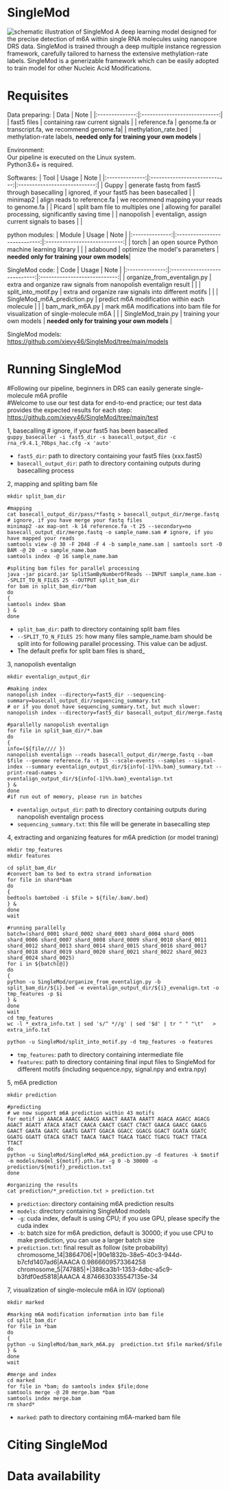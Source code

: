 # SingleMod
![schematic illustration of SingleMod](https://github.com/xieyy46/SingleMod-v1/blob/main/Figures/schematic%20illustration.png)
A deep learning model designed for the precise detection of m6A within single RNA molecules using nanopore DRS data. SingleMod is trained through a deep multiple instance regression framework, carefully tailored to harness the extensive methylation-rate labels. SingleMod is a generizable framework which can be easily adopted to train model for other Nucleic Acid Modifications.
# Requisites
Data preparing:
| Data | Note | 
|:--------------:|:----------------------------:|
| fast5 files |  containing raw current signals |
| reference.fa | genome.fa or transcript.fa, we recommend genome.fa|
| methylation_rate.bed | methylation-rate labels, **needed only for training your own models** |

Environment:   
Our pipeline is executed on the Linux system.      
Python3.6+ is required. 

Softwares:
| Tool | Usage | Note |
|:--------------:|:----------------------------:|:----------------------------:|
| Guppy  | generate fastq from fast5 through basecalling  | ignored, if your fast5 has been basecalled |
| minimap2 | align reads to reference.fa  | we recommend mapping your reads to genome.fa |
| Picard | split bam file to multiples one | allowing for parallel processing, significantly saving time |
| nanopolish | eventalign, assign current signals to bases | |

python modules:
| Module | Usage | Note |
|:--------------:|:----------------------------:|:----------------------------:|
| torch  | an open source Python machine learning library | |
| adabound | optimize the model's parameters | **needed only for training your own models**|

SingleMod code:
| Code | Usage | Note |
|:--------------:|:----------------------------:|:----------------------------:|
| organize_from_eventalign.py  | extra and organize raw signals from nanopolish eventalign result | |
| split_into_motif.py  | extra and organize raw signals into different motifs | |
| SingleMod_m6A_prediction.py  | predict m6A modification within each molecule | |
| bam_mark_m6A.py  | mark m6A modifications into bam file for visualization of single-molecule m6A | |
| SingleMod_train.py | training your own models | **needed only for training your own models** |

SingleMod models: https://github.com/xieyy46/SingleMod/tree/main/models

# Running SingleMod  
#Following our pipeline, beginners in DRS can easily generate single-molecule m6A profile   
#Welcome to use our test data for end-to-end practice; our test data provides the expected results for each step: https://github.com/xieyy46/SingleMod/tree/main/test

1, basecalling # ignore, if your fast5 has been basecalled  
`guppy_basecaller -i fast5_dir -s basecall_output_dir -c rna_r9.4.1_70bps_hac.cfg -x 'auto'`  
* `fast5_dir`: path to directory containing your fast5 files (xxx.fast5) 
* `basecall_output_dir`: path to directory containing outputs during basecalling process

2, mapping and spliting bam file
```
mkdir split_bam_dir

#mapping
cat basecall_output_dir/pass/*fastq > basecall_output_dir/merge.fastq # ignore, if you have merge your fastq files  
minimap2 -ax map-ont -k 14 reference.fa -t 25 --secondary=no basecall_output_dir/merge.fastq -o sample_name.sam # ignore, if you have mapped your reads
samtools view -@ 30 -F 2048 -F 4 -b sample_name.sam | samtools sort -O BAM -@ 20  -o sample_name.bam
samtools index -@ 16 sample_name.bam

#spliting bam files for parallel processing
java -jar picard.jar SplitSamByNumberOfReads --INPUT sample_name.bam --SPLIT_TO_N_FILES 25 --OUTPUT split_bam_dir
for bam in split_bam_dir/*bam
do
{
samtools index $bam
} &
done
```
* `split_bam_dir`: path to directory containing split bam files  
* `--SPLIT_TO_N_FILES 25`: how many files sample_name.bam should be split into for following parallel processing. This value can be adjust.
* The default prefix for split bam files is shard_

3, nanopolish eventalign  
```
mkdir eventalign_output_dir

#making index
nanopolish index --directory=fast5_dir --sequencing-summary=basecall_output_dir/sequencing_summary.txt
# or if you donot have sequencing_summary.txt, but much slower: nanopolish index --directory=fast5_dir basecall_output_dir/merge.fastq

#parallelly nanopolish eventalign 
for file in split_bam_dir/*.bam
do
{
info=(${file//// })
nanopolish eventalign --reads basecall_output_dir/merge.fastq --bam $file --genome reference.fa -t 15 --scale-events --samples --signal-index --summary eventalign_output_dir/${info[-1]%%.bam}_summary.txt --print-read-names > eventalign_output_dir/${info[-1]%%.bam}_eventalign.txt
} &
done
#if run out of memory, please run in batches
```
* `eventalign_output_dir`: path to directory containing outputs during nanopolish eventalign process  
* `sequencing_summary.txt`: this file will be generate in basecalling step

4, extracting and organizing features for m6A prediction (or model traning)
```
mkdir tmp_features  
mkdir features

cd split_bam_dir
#convert bam to bed to extra strand information
for file in shard*bam
do
{
bedtools bamtobed -i $file > ${file/.bam/.bed}
} &
done
wait

#running parallelly
batch=(shard_0001 shard_0002 shard_0003 shard_0004 shard_0005 shard_0006 shard_0007 shard_0008 shard_0009 shard_0010 shard_0011 shard_0012 shard_0013 shard_0014 shard_0015 shard_0016 shard_0017 shard_0018 shard_0019 shard_0020 shard_0021 shard_0022 shard_0023 shard_0024 shard_0025)
for i in ${batch[@]}
do
{
python -u SingleMod/organize_from_eventalign.py -b split_bam_dir/${i}.bed -e eventalign_output_dir/${i}_evenalign.txt -o tmp_features -p $i
} &
done
wait
cd tmp_features
wc -l *_extra_info.txt | sed 's/^ *//g' | sed '$d' | tr " " "\t"   > extra_info.txt

python -u SingleMod/split_into_motif.py -d tmp_features -o features
```
* `tmp_features`: path to directory containing intermediate file 
* `features`: path to directory containing final input files to SingleMod for different motifs (including sequence.npy, signal.npy and extra.npy) 

5, m6A prediction
```
mkdir prediction

#predicting
# we now support m6A prediction within 43 motifs
for motif in AAACA AAACC AAACG AAACT AAATA AAATT AGACA AGACC AGACG AGACT AGATT ATACA ATACT CAACA CAACT CGACT CTACT GAACA GAACC GAACG GAACT GAATA GAATC GAATG GAATT GGACA GGACC GGACG GGACT GGATA GGATC GGATG GGATT GTACA GTACT TAACA TAACT TGACA TGACC TGACG TGACT TTACA TTACT
do
python -u SingleMod/SingleMod_m6A_prediction.py -d features -k $motif -m models/model_${motif}.pth.tar -g 0 -b 30000 -o prediction/${motif}_prediction.txt
done

#organizing the results
cat prediction/*_prediction.txt > prediction.txt

```
* `prediction`: directory containing m6A prediction results
* `models`: directory containing SingleMod models
* `-g`: cuda index, default is using CPU; if you use GPU, please specify the cuda index
* `-b`: batch size for m6A prediction, default is 30000; if you use CPU to make prediction, you can use a larger batch size
* `prediction.txt`: final result as follow
(site  probability)  
chromosome_14|3864706|+|90e1832b-38e5-40c3-944d-b7cfd1407ad6|AAACA  0.9866609573364258
chromosome_5|747885|+|388ca3b1-1353-4dbc-a5c9-b3fdf0ed5818|AAACA  4.8746630335547135e-34

7, visualization of single-molecule m6A in IGV (optional)
```
mkdir marked

#marking m6A modification information into bam file
cd split_bam_dir
for file in *bam
do
{
python -u SingleMod/bam_mark_m6A.py  prediction.txt $file marked/$file
} &
done
wait

#merge and index
cd marked
for file in *bam; do samtools index $file;done
samtools merge -@ 20 merge.bam *bam
samtools index merge.bam
rm shard*
```
* `marked`: path to directory containing m6A-marked bam file

# Citing SingleMod
# Data availability
